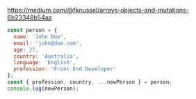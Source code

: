 https://medium.com/@fknussel/arrays-objects-and-mutations-6b23348b54aa

```js
const person = {
  name: 'John Doe',
  email: 'john@doe.com',
  age: 27,
  country: 'Australia',
  language: 'English',
  profession: 'Front End Developer'
};
const { profession, country, ...newPerson } = person;
console.log(newPerson);
```